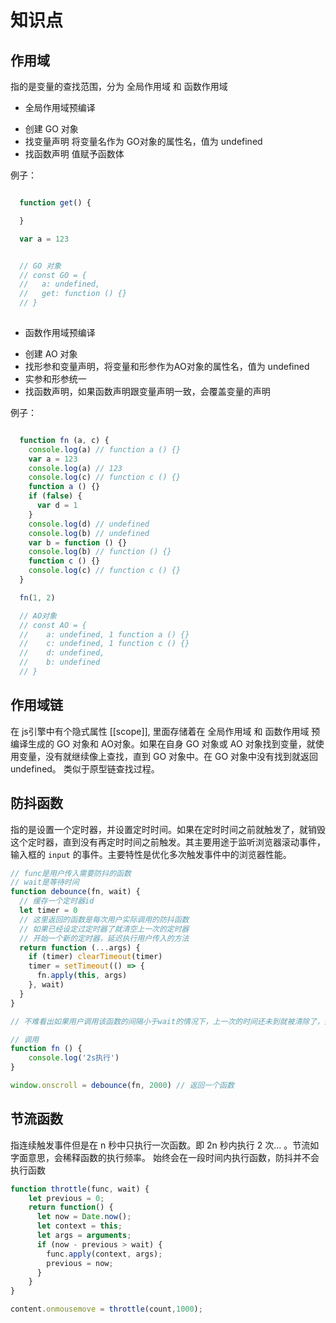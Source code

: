 # 知识点

## 作用域
指的是变量的查找范围，分为 全局作用域 和 函数作用域

+ 全局作用域预编译
 - 创建 GO 对象
 - 找变量声明 将变量名作为 GO对象的属性名，值为 undefined
 - 找函数声明 值赋予函数体

例子：

```js

  function get() {

  }

  var a = 123


  // GO 对象
  // const GO = {
  //   a: undefined,
  //   get: function () {}
  // }
  
```

+ 函数作用域预编译
 - 创建 AO 对象
 - 找形参和变量声明，将变量和形参作为AO对象的属性名，值为 undefined
 - 实参和形参统一
 - 找函数声明，如果函数声明跟变量声明一致，会覆盖变量的声明

例子：
```js

  function fn (a, c) {
    console.log(a) // function a () {}
    var a = 123
    console.log(a) // 123
    console.log(c) // function c () {}
    function a () {}
    if (false) {
      var d = 1
    }
    console.log(d) // undefined
    console.log(b) // undefined
    var b = function () {}
    console.log(b) // function () {}
    function c () {}
    console.log(c) // function c () {}
  }

  fn(1, 2)

  // AO对象
  // const AO = {
  //    a: undefined, 1 function a () {}
  //    c: undefined, 1 function c () {}
  //    d: undefined,
  //    b: undefined
  // }

```

## 作用域链
在 js引擎中有个隐式属性 [[scope]], 里面存储着在 全局作用域 和 函数作用域 预编译生成的 GO 对象和 AO对象。如果在自身 GO 对象或 AO 对象找到变量，就使用变量，没有就继续像上查找，直到 GO 对象中。在 GO 对象中没有找到就返回 undefined。 类似于原型链查找过程。

## 防抖函数

指的是设置一个定时器，并设置定时时间。如果在定时时间之前就触发了，就销毁这个定时器，直到没有再定时时间之前触发。其主要用途于监听浏览器滚动事件，输入框的 `input` 的事件。主要特性是优化多次触发事件中的浏览器性能。

``` js
// func是用户传入需要防抖的函数
// wait是等待时间
function debounce(fn, wait) {
  // 缓存一个定时器id
  let timer = 0
  // 这里返回的函数是每次用户实际调用的防抖函数
  // 如果已经设定过定时器了就清空上一次的定时器
  // 开始一个新的定时器，延迟执行用户传入的方法
  return function (...args) {
    if (timer) clearTimeout(timer)
    timer = setTimeout(() => {
      fn.apply(this, args)
    }, wait)
  }
}

// 不难看出如果用户调用该函数的间隔小于wait的情况下，上一次的时间还未到就被清除了，并不会执行函数

// 调用
function fn () {
    console.log('2s执行')
}

window.onscroll = debounce(fn, 2000) // 返回一个函数

```

## 节流函数
指连续触发事件但是在 n 秒中只执行一次函数。即 2n 秒内执行 2 次... 。节流如字面意思，会稀释函数的执行频率。
始终会在一段时间内执行函数，防抖并不会执行函数

``` js
function throttle(func, wait) {
    let previous = 0;
    return function() {
      let now = Date.now();
      let context = this;
      let args = arguments;
      if (now - previous > wait) {
        func.apply(context, args);
        previous = now;
      }
    }
}

content.onmousemove = throttle(count,1000);

```